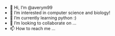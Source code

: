 - 👋 Hi, I’m @averym99
- 👀 I’m interested in computer science and biology!
- 🌱 I’m currently learning python :)
- 💞️ I’m looking to collaborate on ...
- 📫 How to reach me ...

<!---
averym99/averym99 is a ✨ special ✨ repository because its `README.md` (this file) appears on your GitHub profile.
You can click the Preview link to take a look at your changes.
--->
